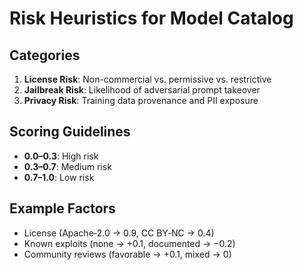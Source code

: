 # Risk Heuristics for Model Catalog

## Categories
1. **License Risk**: Non-commercial vs. permissive vs. restrictive
2. **Jailbreak Risk**: Likelihood of adversarial prompt takeover
3. **Privacy Risk**: Training data provenance and PII exposure

## Scoring Guidelines
- **0.0–0.3**: High risk
- **0.3–0.7**: Medium risk
- **0.7–1.0**: Low risk

## Example Factors
- License (Apache‑2.0 → 0.9, CC BY‑NC → 0.4)
- Known exploits (none → +0.1, documented → −0.2)
- Community reviews (favorable → +0.1, mixed → 0)
